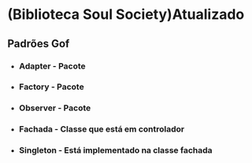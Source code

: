 # (Biblioteca Soul Society)Atualizado
## Padrões Gof
* ### Adapter - Pacote
* ### Factory - Pacote
* ### Observer - Pacote
* ### Fachada - Classe que está em controlador
* ### Singleton - Está implementado na classe fachada
